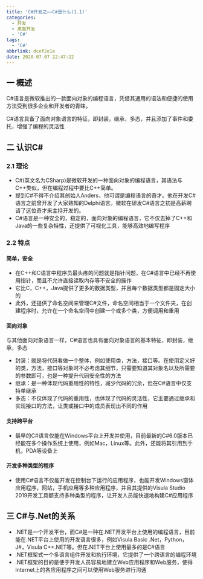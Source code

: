 ```yaml
---
title: 'C#开发之——C#是什么(1.1)'
categories:
  - 开发
  - 桌面开发
  - 'C#'
tags:
  - 'C#'
abbrlink: dcef2e1e
date: 2020-07-07 22:47:22
---
```

## 一  概述

C#语言是微软推出的一款面向对象的编程语言，凭借其通用的语法和便捷的使用方法受到很多企业和开发者的青睐。 

C#语言具备了面向对象语言的特征，即封装，继承，多态，并且添加了事件和委托，增强了编程的灵活性

<!--more-->

## 二 认识C#
### 2.1 理论
* C#(英文名为CSharp)是微软开发的一种面向对象的编程语言，其语法与C++类似，但在编程过程中要比C++简单。
* 提到C#不得不介绍其创始人Anders，他可谓是编程语言的奇才。他在开发C#语言之前曾开发了大家熟知的Delphi语言。微软在研发C#语言之初是高薪聘请了这位奇才来主持开发的。
* C#语言是一种安全的，稳定的，面向对象的编程语言，它不仅去掉了C++和Java的一些复杂特性，还提供了可视化工具，能够高效地编写程序

### 2.2 特点

#### 简单，安全

* 在C++和C语言中程序员最头疼的问题就是指针问题，在C#语言中已经不再使用指针，而且不允许直接读取内存等不安全的操作
* 它比C，C++，Java提供了更多的数据类型，并且每个数据类型都是固定大小的
* 此外，还提供了命名空间来管理C#文件，命名空间相当于一个文件夹，在创建程序时，允许在一个命名空间中创建一个或多个类，方便调用和重用

#### 面向对象

与其他面向对象语言一样，C#语言也具有面向对象语言的基本特征，即封装，继承，多态

* 封装：就是将代码看做一个整体，例如使用类，方法，接口等。在使用定义好的类，方法，接口等对象时不必考虑其细节，只需要知道其对象名以及所需要的参数即可，也是一种提升代码安全性的方法
* 继承：是一种体现代码重用性的特性，减少代码的冗余，但在C#语言中仅支持单继承
* 多态：不仅体现了代码的重用性，也体现了代码的灵活性，它主要通过继承和实现接口的方法，让类或接口中的成员表现出不同的作用

#### 支持跨平台

* 最早的C#语言仅能在Windows平台上开发并使用，目前最新的C#6.0版本已经能在多个操作系统上使用，例如Mac，Linux等。此外，还能将其引用到手机，PDA等设备上

#### 开发多种类型的程序

* 使用C#语言不仅能开发在控制台下运行的应用程序，也能开发Windows窗体应用程序，网站，手机应用等多种应用程序，并且其提供的Visula Studio 2019开发工具额支持多种类型的程序，让开发人员能快速地构建C#应用程序


## 三 C#与.Net的关系

* .NET是一个开发平台，而C#是一种在.NET开发平台上使用的编程语言，目前能在.NET平台上使用的开发语言很多，例如Visula Basic .Net，Python，J#，Visula C++.NET等。但在.NET平台上使用最多的是C#语言
* .NET框架式一个多语言组件开发和执行环境，它提供了一个跨语言的编程环境
* .NET框架的目的是便于开发人员容易地建立Web应用程序和Web服务，使得Internet上的各应用程序之间可以使用Web服务进行沟通
